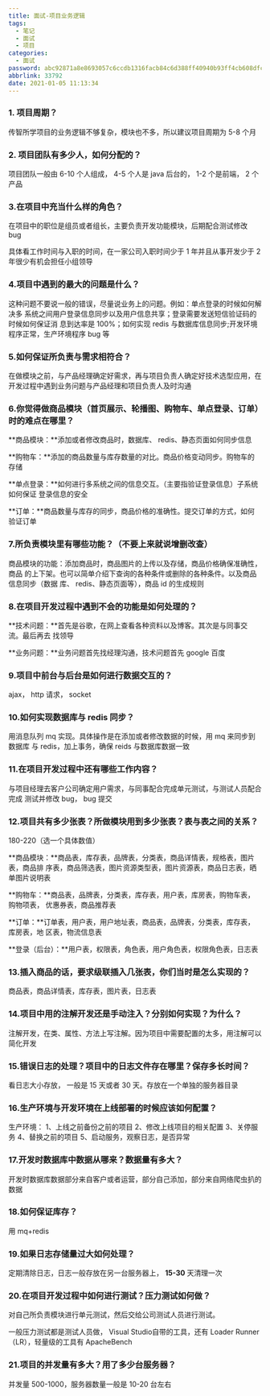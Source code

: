```yaml
---
title: 面试-项目业务逻辑
tags:
  - 笔记
  - 面试
  - 项目
categories:
  - 面试
password: abc92871a8e8693057c6ccdb1316facb84c6d388ff40940b93ff4cb608dfcea7
abbrlink: 33792
date: 2021-01-05 11:13:34
---
```


### 1. 项目周期？

传智所学项目的业务逻辑不够复杂，模块也不多，所以建议项目周期为 5-8 个月



### 2. 项目团队有多少人，如何分配的？

项目团队一般由 6-10 个人组成， 4-5 个人是 java 后台的， 1-2 个是前端， 2 个产品



### 3.在项目中充当什么样的角色？

在项目中的职位是组员或者组长，主要负责开发功能模块，后期配合测试修改 bug

具体看工作时间与入职的时间，在一家公司入职时间少于 1 年并且从事开发少于 2 年很少有机会担任小组领导



### 4.项目中遇到的最大的问题是什么？

这种问题不要说一般的错误，尽量说业务上的问题。例如：单点登录的时候如何解决多
系统之间用户登录信息同步以及用户信息共享；登录需要发送短信验证码的时候如何保证消
息到达率是 100%；如何实现 redis 与数据库信息同步;开发环境程序正常，生产环境程序 bug
等



### 5.如何保证所负责与需求相符合？

在做模块之前，与产品经理确定好需求，再与项目负责人确定好技术选型应用，在开发过程中遇到业务问题与产品经理和项目负责人及时沟通 



### 6.你觉得做商品模块（首页展示、轮播图、购物车、单点登录、订单）时的难点在哪里？

**商品模块：**添加或者修改商品时，数据库、 redis、静态页面如何同步信息

**购物车：**添加的商品数量与库存数量的对比。商品价格变动同步。购物车的存储

**单点登录：**如何进行多系统之间的信息交互。（主要指验证登录信息）子系统如何保证
登录信息的安全

**订单：**商品数量与库存的同步，商品价格的准确性。提交订单的方式，如何验证订单



### 7.所负责模块里有哪些功能？（不要上来就说增删改查）

商品模块的功能：添加商品时，商品图片的上传以及存储，商品价格确保准确性，商品
的上下架。也可以简单介绍下查询的各种条件或删除的各种条件。以及商品信息同步（数据
库、 redis、静态页面等），商品 id 的生成规则



### 8.在项目开发过程中遇到不会的功能是如何处理的？

**技术问题：**首先是谷歌，在网上查看各种资料以及博客。其次是与同事交流。最后再去
找领导

**业务问题：**业务问题首先找经理沟通，技术问题首先 google 百度



### 9.项目中前台与后台是如何进行数据交互的？

 ajax， http 请求， socket



### 10.如何实现数据库与 redis 同步？

用消息队列 mq 实现。具体操作是在添加或者修改数据的时候，用 mq 来同步到数据库
与 redis，加上事务，确保 reids 与数据库数据一致



### 11.在项目开发过程中还有哪些工作内容？

与项目经理去客户公司确定用户需求，与同事配合完成单元测试，与测试人员配合完成
测试并修改 bug， bug 提交



### 12.项目共有多少张表？所做模块用到多少张表？表与表之间的关系？

180-220（选一个具体数值）

**商品模块：**商品表，库存表，品牌表，分类表，商品详情表，规格表，图片表，商品排
序表，商品筛选表，图片资源类型表，图片资源表，商品日志表，晒单图片说明表

**购物车：**商品表，品牌表，分类表，库存表，用户表，库房表，购物车表，购物项表，
优惠券表，商品推荐表

**订单：**订单表，用户表，用户地址表，商品表，品牌表，分类表，库存表，库房表，地
区表，物流信息表

**登录（后台）：**用户表，权限表，角色表，用户角色表，权限角色表，日志表



### 13.插入商品的话，要求级联插入几张表，你们当时是怎么实现的？

商品表，商品详情表，库存表，图片表，日志表



### 14.项目中用的注解开发还是手动注入？分别如何实现？为什么？

注解开发，在类、属性、方法上写注解。因为项目中需要配置的太多，用注解可以简化开发



### 15.错误日志的处理？项目中的日志文件存在哪里？保存多长时间？

看日志大小存放， 一般是 15 天或者 30 天。存放在一个单独的服务器目录



### 16.生产环境与开发环境在上线部署的时候应该如何配置？

生产环境：
1、上线之前备份之前的项目
2、修改上线项目的相关配置
3、关停服务
4、替换之前的项目
5、启动服务，观察日志，是否异常



### 17.开发时数据库中数据从哪来？数据量有多大？

开发时数据库数据部分来自客户或者运营，部分自己添加，部分来自网络爬虫扒的数据



### 18.如何保证库存？

用 mq+redis



### 19.如果日志存储量过大如何处理？

定期清除日志，日志一般存放在另一台服务器上， **15-30** 天清理一次



### 20.在项目开发过程中如何进行测试？压力测试如何做？

对自己所负责模块进行单元测试，然后交给公司测试人员进行测试。

一般压力测试都是测试人员做， Visual Studio自带的工具，还有 Loader Runner（LR），轻量级的工具有  ApacheBench



### 21.项目的并发量有多大？用了多少台服务器？

并发量 500-1000，服务器数量一般是 10-20 台左右